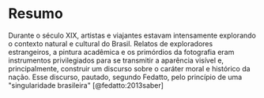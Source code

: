 Resumo
======

Durante o século XIX, artistas e viajantes estavam intensamente explorando
o contexto natural e cultural do Brasil.
Relatos de exploradores estrangeiros, a pintura acadêmica e os primórdios da fotografia
eram instrumentos privilegiados para se transmitir a aparência visível e,
principalmente, construir um discurso sobre o caráter moral e histórico da nação.
Esse discurso, pautado, segundo Fedatto, pelo princípio de uma "singularidade brasileira"
[@fedatto:2013saber]